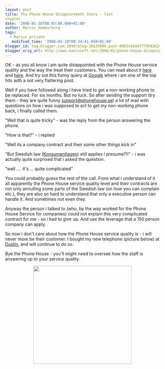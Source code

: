 ```yaml
---
layout: post
title: The Phone House Disapointment Story - last
chapter
date: '2008-01-18T08:03:00.000+01:00'
author: Marcus Hammarberg
tags:
  - Marcus private
   modified_time: '2008-01-18T08:34:41.658+01:00'
blogger_id: tag:blogger.com,1999:blog-36533086.post-8981416447779583624
blogger_orig_url: http://www.marcusoft.net/2008/01/phone-house-disapointment-story-last.html
---
```



<div>

OK - as you all know i am quite disappointed with the Phone House
service quality and the way the treat their customers. You can read
about it
[here](http://marcushammarberg.blogspot.com/2008/01/quality-reclamation-and-phones.html)
and
[here](http://marcushammarberg.blogspot.com/2007/10/non-exsisting-service-quality-at-phone.html).
And try out this funny query at
[Google](http://www.google.com/search?hl=sv&q=phone+house+Service+Quality+&btnG=S%C3%B6k&meta=)
where i am one of the top hits with a not very flattering post.

Well if you have followed along i have tried to get a non-working phone
to be replaced. For six months. But no luck. So after sending the
support (try them - they are quite funny <support@phonehouse.se>) a lot
of mail with questions on how i was supposed to act to get my
non-working phone back, i finally called them.

</div>



<div>

</div>



<div>

"Well that is quite tricky" - was the reply from the person answering
the phone.

</div>



<div>

"How is that?" - i replied

</div>



<div>

"Well its a company contract and then some other things kick in"

</div>



<div>

"But Swedish law ([Konsumentlagen](http://www.konsumentverket.se/))
still applies i presume?!!" - i was actually quite surprised that i
asked the question.

</div>



<div>

"well .... it's ... quite complicated"

</div>



<div>

</div>



<div>

You could probably guess the rest of the call. From what i understand of
it all apparently the Phone House service quality level and their
contracts are not only annulling some parts of the Swedish law (on how
you can complain etc.), they are also so hard to understand that only a
executive person can handle it. And sometimes not even they.

</div>



<div>

</div>



<div>

Anyway the person i talked to (who, by the way worked for the Phone
House Service for companies) could not explain this very complicated
contract for me - so i had to give up. And use the leverage that a 150
person company can apply.

</div>



<div>

</div>



<div>

So now i don't care about how the Phone House service quality is - i
will never more be their customer. I bought my new telephone (picture
below) at [Dustin](http://www.dustin.se/), and will continue to do so.

</div>



<div>

</div>



<div>

Bye the Phone House - you'll might need to oversee how the staff is
answering up to your service quality.

</div>



<div>

</div>


[<img
src="http://www.dustin.se/dacsaportal/system/pages/other/wf_image_viewer.aspx?NoCache=s1dbirjzmycd2xngiu4yajb0&amp;ImageID=672709"
style="DISPLAY: block; MARGIN: 0px auto 10px; WIDTH: 320px; CURSOR: hand; TEXT-ALIGN: center"
data-border="0" />](http://www.dustin.se/dacsaportal/system/pages/other/wf_image_viewer.aspx?NoCache=s1dbirjzmycd2xngiu4yajb0&ImageID=672709)
